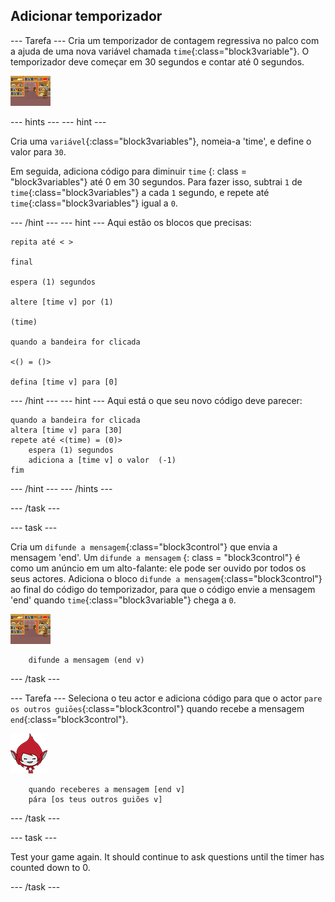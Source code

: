 ## Adicionar temporizador

\--- Tarefa \--- Cria um temporizador de contagem regressiva no palco com a ajuda de uma nova variável chamada `time`{:class="block3variable"}. O temporizador deve começar em 30 segundos e contar até 0 segundos.

![Stage sprite](images/stage-sprite.png)

\--- hints \--- \--- hint \---

Cria uma `variável`{:class="block3variables"}, nomeia-a 'time', e define o valor para `30`.

Em seguida, adiciona código para diminuir `time` {: class = "block3variables"} até 0 em 30 segundos. Para fazer isso, subtrai `1` de `time`{:class="block3variables"} a cada `1` segundo, e repete até `time`{:class="block3variables"} igual a `0`.

\--- /hint \--- \--- hint \--- Aqui estão os blocos que precisas:

```blocks3
repita até < >

final

espera (1) segundos

altere [time v] por (1)

(time)

quando a bandeira for clicada

<() = ()>

defina [time v] para [0]
```

\--- /hint \--- \--- hint \--- Aqui está o que seu novo código deve parecer:

```blocks3
quando a bandeira for clicada
altera [time v] para [30]
repete até <(time) = (0)>
    espera (1) segundos
    adiciona a [time v] o valor  (-1)
fim
```

\--- /hint \--- \--- /hints \---

\--- /task \---

\--- task \---

Cria um `difunde a mensagem`{:class="block3control"} que envia a mensagem 'end'. Um ` difunde a mensagem ` {: class = "block3control"} é como um anúncio em um alto-falante: ele pode ser ouvido por todos os seus actores. Adiciona o bloco `difunde a mensagem`{:class="block3control"} ao final do código do temporizador, para que o código envie a mensagem 'end' quando `time`{:class="block3variable"} chega a `0`.

![Stage sprite](images/stage-sprite.png)

```blocks3
    difunde a mensagem (end v)
```

\--- /task \---

\--- Tarefa \--- Seleciona o teu actor e adiciona código para que o actor `pare os outros guiōes`{:class="block3control"} quando recebe a mensagem `end`{:class="block3control"}.

![Giga sprite](images/giga-sprite.png)

```blocks3
    quando receberes a mensagem [end v]
    pára [os teus outros guiões v]
```

\--- /task \---

\--- task \---

Test your game again. It should continue to ask questions until the timer has counted down to 0.

\--- /task \---